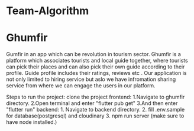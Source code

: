 # Team-Algorithm
# Ghumfir
Gumfir in an app which can be revolution in tourism sector. Ghumfir is a platform which associates tourists and local guide together, where tourists can pick their places and can also pick their own guide according to their profile. Guide profile includes their ratings, reviews etc . Our application is not only limited to hiring service but aslo we have infromation sharing service from where we can engage the users in our platform.

Steps to run the project:
clone the project
frontend: 
    1.Navigate to ghumfir directory.
    2.Open terminal and enter "flutter pub get"
    3.And then enter "flutter run"
backend:
    1. Navigate to backend directory.
    2. fill .env.sample for database(postgresql) and cloudinary 
    3. npm run server (make sure to have node installed.)
    